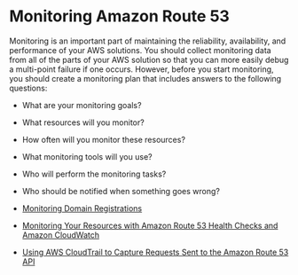 # Monitoring Amazon Route 53<a name="monitoring-overview"></a>

Monitoring is an important part of maintaining the reliability, availability, and performance of your AWS solutions\. You should collect monitoring data from all of the parts of your AWS solution so that you can more easily debug a multi\-point failure if one occurs\. However, before you start monitoring, you should create a monitoring plan that includes answers to the following questions:

+ What are your monitoring goals?

+ What resources will you monitor?

+ How often will you monitor these resources?

+ What monitoring tools will you use?

+ Who will perform the monitoring tasks?

+ Who should be notified when something goes wrong?


+ [Monitoring Domain Registrations](monitoring-domain-registrations.md)
+ [Monitoring Your Resources with Amazon Route 53 Health Checks and Amazon CloudWatch](monitoring-cloudwatch.md)
+ [Using AWS CloudTrail to Capture Requests Sent to the Amazon Route 53 API](logging-using-cloudtrail.md)